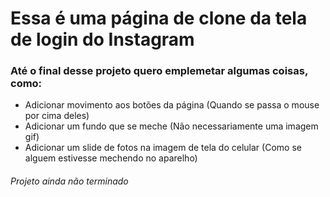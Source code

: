 # Essa é uma página de clone da tela de login do Instagram

### Até o final desse projeto quero emplemetar algumas coisas, como:

 - Adicionar movimento aos botões da página (Quando se passa o mouse por cima deles)
 - Adicionar um fundo que se meche (Não necessariamente uma imagem gif)
 - Adicionar um slide de fotos na imagem de tela do celular (Como se alguem estivesse mechendo no aparelho)

###### Projeto ainda não terminado